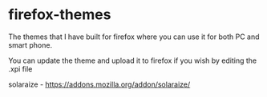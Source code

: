 # firefox-themes
The themes that I have built for firefox where you can use it for both PC and smart phone.


You can update the theme and upload it to firefox if you wish by editing the .xpi file

solaraize - https://addons.mozilla.org/addon/solaraize/
